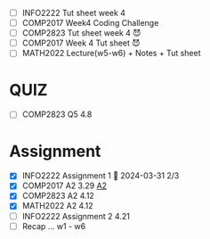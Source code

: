 - [ ] INFO2222 Tut sheet week 4
- [ ] COMP2017 Week4 Coding Challenge
- [ ] COMP2823 Tut sheet week 4 😈
- [ ] COMP2017 Week 4 Tut sheet 😈
- [ ] MATH2022 Lecture(w5-w6) + Notes + Tut sheet

# QUIZ
- [ ] COMP2823 Q5 4.8 
# Assignment
- [x] INFO2222 Assignment 1 📅 2024-03-31 2/3
- [x] COMP2017 A2 3.29 [A2](obsidian://open?vault=Notes&file=2024%20sem1%2FCOMP2017%2FA2%2FAssignment%202)
- [x] COMP2823 A2 4.12
- [x] MATH2022 A2 4.12
- [ ] INFO2222 Assignment 2  4.21
- [ ] Recap ... w1 - w6
